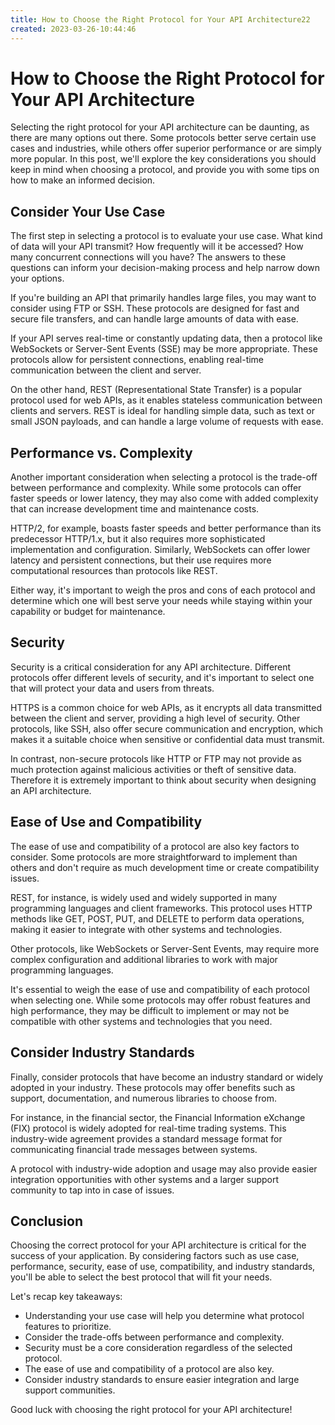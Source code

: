```yaml
---
title: How to Choose the Right Protocol for Your API Architecture22
created: 2023-03-26-10:44:46
---
```


# How to Choose the Right Protocol for Your API Architecture

Selecting the right protocol for your API architecture can be daunting, as there are many options out there. Some protocols better serve certain use cases and industries, while others offer superior performance or are simply more popular. In this post, we'll explore the key considerations you should keep in mind when choosing a protocol, and provide you with some tips on how to make an informed decision.

## Consider Your Use Case

The first step in selecting a protocol is to evaluate your use case. What kind of data will your API transmit? How frequently will it be accessed? How many concurrent connections will you have? The answers to these questions can inform your decision-making process and help narrow down your options.

If you're building an API that primarily handles large files, you may want to consider using FTP or SSH. These protocols are designed for fast and secure file transfers, and can handle large amounts of data with ease.

If your API serves real-time or constantly updating data, then a protocol like WebSockets or Server-Sent Events (SSE) may be more appropriate. These protocols allow for persistent connections, enabling real-time communication between the client and server.

On the other hand, REST (Representational State Transfer) is a popular protocol used for web APIs, as it enables stateless communication between clients and servers. REST is ideal for handling simple data, such as text or small JSON payloads, and can handle a large volume of requests with ease.

## Performance vs. Complexity

Another important consideration when selecting a protocol is the trade-off between performance and complexity. While some protocols can offer faster speeds or lower latency, they may also come with added complexity that can increase development time and maintenance costs.

HTTP/2, for example, boasts faster speeds and better performance than its predecessor HTTP/1.x, but it also requires more sophisticated implementation and configuration. Similarly, WebSockets can offer lower latency and persistent connections, but their use requires more computational resources than protocols like REST. 

Either way, it's important to weigh the pros and cons of each protocol and determine which one will best serve your needs while staying within your capability or budget for maintenance.

## Security

Security is a critical consideration for any API architecture. Different protocols offer different levels of security, and it's important to select one that will protect your data and users from threats.

HTTPS is a common choice for web APIs, as it encrypts all data transmitted between the client and server, providing a high level of security. Other protocols, like SSH, also offer secure communication and encryption, which makes it a suitable choice when sensitive or confidential data must transmit.

In contrast, non-secure protocols like HTTP or FTP may not provide as much protection against malicious activities or theft of sensitive data. Therefore it is extremely important to think about security when designing an API architecture.

## Ease of Use and Compatibility

The ease of use and compatibility of a protocol are also key factors to consider. Some protocols are more straightforward to implement than others and don't require as much development time or create compatibility issues.

REST, for instance, is widely used and widely supported in many programming languages and client frameworks. This protocol uses HTTP methods like GET, POST, PUT, and DELETE to perform data operations, making it easier to integrate with other systems and technologies.

Other protocols, like WebSockets or Server-Sent Events, may require more complex configuration and additional libraries to work with major programming languages. 

It's essential to weigh the ease of use and compatibility of each protocol when selecting one. While some protocols may offer robust features and high performance, they may be difficult to implement or may not be compatible with other systems and technologies that you need.

## Consider Industry Standards

Finally, consider protocols that have become an industry standard or widely adopted in your industry. These protocols may offer benefits such as support, documentation, and numerous libraries to choose from.

For instance, in the financial sector, the Financial Information eXchange (FIX) protocol is widely adopted for real-time trading systems. This industry-wide agreement provides a standard message format for communicating financial trade messages between systems.

A protocol with industry-wide adoption and usage may also provide easier integration opportunities with other systems and a larger support community to tap into in case of issues.

## Conclusion

Choosing the correct protocol for your API architecture is critical for the success of your application. By considering factors such as use case, performance, security, ease of use, compatibility, and industry standards, you'll be able to select the best protocol that will fit your needs.

Let's recap key takeaways:

- Understanding your use case will help you determine what protocol features to prioritize.
- Consider the trade-offs between performance and complexity.
- Security must be a core consideration regardless of the selected protocol.
- The ease of use and compatibility of a protocol are also key. 
- Consider industry standards to ensure easier integration and large support communities.

Good luck with choosing the right protocol for your API architecture!
